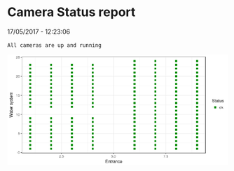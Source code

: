 Camera Status report
================
17/05/2017 - 12:23:06

    All cameras are up and running

![](camreport_files/figure-markdown_github/unnamed-chunk-2-1.png)
